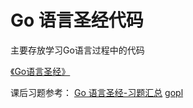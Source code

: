# Go 语言圣经代码

主要存放学习Go语言过程中的代码

[《Go语言圣经》](https://books.studygolang.com/gopl-zh/)

课后习题参考：
[Go 语言圣经-习题汇总](https://segmentfault.com/a/1190000021285503)
[gopl](https://github.com/linehk/gopl)
